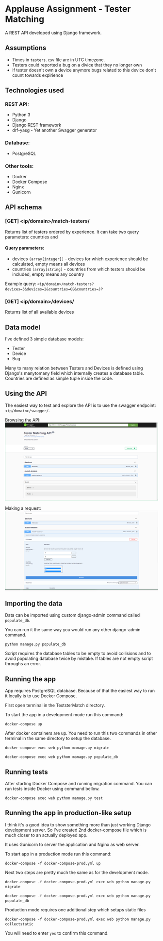 # Applause Assignment - Tester Matching
A REST API developed using Django framework.
## Assumptions
- Times in `testers.csv` file are in UTC timezone.
- Testers could reported a bug on a divice that they no longer own
- If tester doesn't own a device anymore bugs related to this device don't count towards expirience
## Technologies used

### REST API:
- Python 3
- Django 
- Django REST framework
- drf-yasg - Yet another Swagger generator
### Database:
- PostgreSQL
### Other tools:
- Docker
- Docker Compose
- Nginx
- Gunicorn
## API schema
### [GET] <ip/domain>/match-testers/
Returns list of testers ordered by experience. It can take two query parameters: countries and

#### Query parameters:
- devices `(array[integer])` - devices for which experience should be calculated, empty means all devices
- countries `(array[string]` - countries from which testers should be included, empty means any country

Example query: `<ip/domain>/match-testers?devices=3&devices=2&countries=GB&countries=JP`

### [GET] <ip/domain>/devices/
Returns list of all available devices

## Data model
I've defined 3 simple database models:
- Tester
- Device
- Bug

Many to many relation between Testers and Devices is defined using Django's manytomany field which internally creates a database table. Countries are defined as simple tuple inside the code. 
## Using the API
The easiest way to test and explore the API is to use the swagger endpoint: `<ip/domain>/swagger/`.

Browsing the API:
![alt text](DocumentationImages/swagger1.png?raw=true "Swagger - Browsing the API")

Making a request:
![alt text](DocumentationImages/swagger2.png?raw=true "Swagger - Making a request")
## Importing the data
Data can be imported using custom django-admin command called `populate_db`. 

You can run it the same way you would run any other django-admin command.
```shell
python manage.py populate_db
```
Script requires the database tables to be empty to avoid collisions and to avoid populating database twice by mistake.  If tables are not empty script throughs an error.
## Running the app
App requires PostgreSQL database. Because of that the easiest way to run it locally is to use Docker Compose. 

First open terminal in the TeststerMatch directory. 

To start the app in a development mode run this command:
```shell
docker-compose up
```
After docker containers are up. You need to run this two commands in other terminal in the same directory to setup the database.
```shell
docker-compose exec web python manage.py migrate
```
```shell
docker-compose exec web python manage.py populate_db
```
## Running tests
After starting Docker Compose and running migration command. You can run tests inside Docker using command bellow.
```shell
docker-compose exec web python manage.py test
```
## Running the app in production-like setup
I think it's a good idea to show something more than just working Django development server. So I've created 2nd docker-compose file which is much closer to an actually deployed app.

It uses Gunicorn to server the application and Nginx as web server.

To start app in a production mode run this command:
```shell
docker-compose -f docker-compose-prod.yml up
```
Next two steps are pretty much the same as for the development mode.
```shell
docker-compose -f docker-compose-prod.yml exec web python manage.py migrate
```
```shell
docker-compose -f docker-compose-prod.yml exec web python manage.py populate_db
```
Production mode requires one additional step which setups static files
```shell
docker-compose -f docker-compose-prod.yml exec web python manage.py collectstatic
```
You will need to enter `yes` to confirm this command.